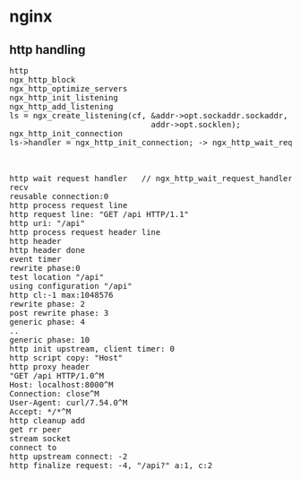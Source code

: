 # nginx 

## http handling

<pre>
http
ngx_http_block
ngx_http_optimize_servers
ngx_http_init_listening
ngx_http_add_listening
ls = ngx_create_listening(cf, &addr->opt.sockaddr.sockaddr,
                              addr->opt.socklen);
ngx_http_init_connection
ls->handler = ngx_http_init_connection; -> ngx_http_wait_request_handler



http wait request handler	// ngx_http_wait_request_handler
recv
reusable connection:0
http process request line
http request line: "GET /api HTTP/1.1"
http uri: "/api"
http process request header line
http header
http header done
event timer
rewrite phase:0
test location "/api"
using configuration "/api"
http cl:-1 max:1048576
rewrite phase: 2
post rewrite phase: 3
generic phase: 4
..
generic phase: 10
http init upstream, client timer: 0
http script copy: "Host"
http proxy header
"GET /api HTTP/1.0^M
Host: localhost:8000^M
Connection: close^M
User-Agent: curl/7.54.0^M
Accept: */*^M
http cleanup add
get rr peer
stream socket 
connect to 
http upstream connect: -2
http finalize request: -4, "/api?" a:1, c:2

</pre>
